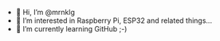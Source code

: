 - 👋 Hi, I’m @mrnklg
- 👀 I’m interested in Raspberry Pi, ESP32 and related things...
- 🌱 I’m currently learning GitHub ;-)

<!---
mrnklg/mrnklg is a ✨ special ✨ repository because its `README.md` (this file) appears on your GitHub profile.
You can click the Preview link to take a look at your changes.
- 💞️ I’m looking to collaborate on ...
- 📫 How to reach me ...
--->
